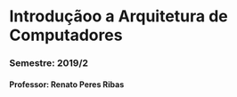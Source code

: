 # Introduçãoo a Arquitetura de Computadores
### Semestre: 2019/2
#### Professor: Renato Peres Ribas
